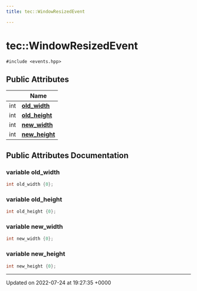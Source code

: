 ```yaml
---
title: tec::WindowResizedEvent

---
```


# tec::WindowResizedEvent






`#include <events.hpp>`

## Public Attributes

|                | Name           |
| -------------- | -------------- |
| int | **[old_width](/engine/Classes/structtec_1_1_window_resized_event/#variable-old-width)**  |
| int | **[old_height](/engine/Classes/structtec_1_1_window_resized_event/#variable-old-height)**  |
| int | **[new_width](/engine/Classes/structtec_1_1_window_resized_event/#variable-new-width)**  |
| int | **[new_height](/engine/Classes/structtec_1_1_window_resized_event/#variable-new-height)**  |

## Public Attributes Documentation

### variable old_width

```cpp
int old_width {0};
```


### variable old_height

```cpp
int old_height {0};
```


### variable new_width

```cpp
int new_width {0};
```


### variable new_height

```cpp
int new_height {0};
```


-------------------------------

Updated on 2022-07-24 at 19:27:35 +0000